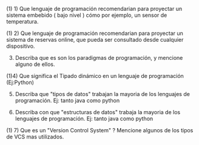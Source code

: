 (1) 1) Que lenguaje de programación recomendarian para proyectar un sistema embebido ( bajo nivel ) cómo por ejemplo, un sensor de temperatura.

(1) 2) Que lenguaje de programación recomendarian para proyectar un sistema de reservas online, que pueda ser consultado desde cualquier dispositivo.

3) Describa que es son los paradigmas de programación, y mencione alguno de ellos.

(1)4) Que significa el Tipado dinámico en un lenguaje de programación (Ej:Python)

5) Describa que "tipos de datos" trabajan la mayoria de los lenguajes de programación. Ej: tanto java como python

6) Describa con que "estructuras de datos" trabaja la mayoria de los lenguajes de programación. Ej: tanto java como python

(1) 7) Que es un "Version Control System" ? Mencione algunos de los tipos de VCS mas utilizados.



